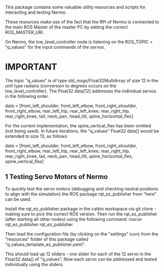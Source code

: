 This package contains some valuable utility resources and scripts for interacting and testing Nermo.

These resources make use of the fact that the RPi of Nermo is connected to the main ROS Master of the master PC by setting the correct ROS_MASTER_URI.

On Nermo, the low_level_controller node is listening on the ROS_TOPIC = "q_values" for the input commands of the servos.

# IMPORTANT
The topic "q_values" is of type std_msgs/Float32MultiArray of size 12 in the unit type radians (conversion to degrees occurs on the low_level_controller). The Float32 data[12] addresses the individual servos in the following order.

data = [front_left_shoulder, front_left_elbow, front_right_shoulder, front_right_elbow, rear_left_hip, rear_left_knee, rear_right_hip, rear_right_knee, tail, neck_pan, head_tilt, spine_horizontal_flex]

For the current implementation, the spine_vertical_flex has been omitted (not being used). In future iterations, the "q_values" Float32 data[] would be extended to size 13, as follows: 

data = [front_left_shoulder, front_left_elbow, front_right_shoulder, front_right_elbow, rear_left_hip, rear_left_knee, rear_right_hip, rear_right_knee, tail, neck_pan, head_tilt, spine_horizontal_flex, spine_vertical_flex]

## 1 Testing Servo Motors of Nermo
To quickly test the servo motors (debugging and checking neutral positions to align with the simulation) the ROS package rqt_ez_publisher from "here" can be used. 

Install the rqt_ez_publisher package in the catkin workspace via git clone - making sure to pick the correct ROS version.
Then run the rqt_ez_publisher (after starting all other nodes) using the following command:
rosrun rqt_ez_publisher rqt_ez_publisher

Then load the configuration file (by clicking on the "settings" icon) from the "resources" folder of this package called "q_values_template_ez_publisher.yaml". 

This should load up 12 sliders - one slider for each of the 12 servo in the Float32 data[] of "q_values". Now each servo can be addressed and tested individually using the sliders.